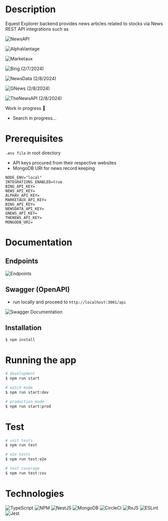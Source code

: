 # Description

Equest Explorer backend provides news articles related to stocks via News REST API integrations such as

![NewsAPI](https://newsapi.org/docs)

![AlphaVantage](https://www.alphavantage.co/documentation/)

![Marketaux](https://www.marketaux.com/documentation)

![Bing](https://www.microsoft.com/en-us/bing/apis/bing-news-search-api) (2/7/2024)

![NewsData](https://newsapi.org/) (2/8/2024)

![GNews](https://gnews.io/docs/v4#introduction) (2/8/2024)

![TheNewsAPI](https://www.thenewsapi.com/documentation) (2/8/2024)

Work in progress 🔧

- Search in progress...

# Prerequisites

`.env file` in root directory

- API keys procured from their respective websites
- MongoDB URI for news record keeping

```
NODE_ENV="local"
INTEGRATIONS_ENABLED=true
BING_API_KEY=
NEWS_API_KEY=
ALPHAV_API_KEY=
MARKETAUX_API_KEY=
BING_API_KEY=
NEWSDATA_API_KEY=
GNEWS_API_KEY=
THENEWS_API_KEY=
MONGODB_URI=
```

# Documentation

## Endpoints

![Endpoints](https://github.com/hpuma/equest-explorer-backend-v2/blob/main/resources/endpoints.png)

## Swagger (OpenAPI)

- run locally and proceed to `http://localhost:3001/api`

![Swagger Documentation](https://github.com/hpuma/equest-explorer-backend-v2/blob/main/resources/swagger.gif)

## Installation

```bash
$ npm install
```

# Running the app

```bash
# development
$ npm run start

# watch mode
$ npm run start:dev

# production mode
$ npm run start:prod
```

# Test

```bash
# unit tests
$ npm run test

# e2e tests
$ npm run test:e2e

# test coverage
$ npm run test:cov
```

# Technologies

![TypeScript](https://img.shields.io/badge/typescript-%23007ACC.svg?style=for-the-badge&logo=typescript&logoColor=white)
![NPM](https://img.shields.io/badge/NPM-%23CB3837.svg?style=for-the-badge&logo=npm&logoColor=white)
![NestJS](https://img.shields.io/badge/nestjs-%23E0234E.svg?style=for-the-badge&logo=nestjs&logoColor=white)
![MongoDB](https://img.shields.io/badge/MongoDB-%234ea94b.svg?style=for-the-badge&logo=mongodb&logoColor=white)
![CircleCI](https://img.shields.io/badge/circle%20ci-%23161616.svg?style=for-the-badge&logo=circleci&logoColor=white)
![RxJS](https://img.shields.io/badge/rxjs-%23B7178C.svg?style=for-the-badge&logo=reactivex&logoColor=white)
![ESLint](https://img.shields.io/badge/ESLint-4B3263?style=for-the-badge&logo=eslint&logoColor=white)
![Jest](https://img.shields.io/badge/-jest-%23C21325?style=for-the-badge&logo=jest&logoColor=white)
